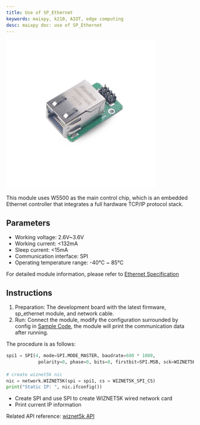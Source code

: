 ```yaml
---
title: Use of SP_Ethernet
keywords: maixpy, k210, AIOT, edge computing
desc: maixpy ​​doc: use of SP_Ethernet
---
```



<img src="../../../assets/hardware/module_spmod/sp_ethernet.png">

This module uses W5500 as the main control chip, which is an embedded Ethernet controller that integrates a full hardware TCP/IP protocol stack.

## Parameters

* Working voltage: 2.6V~3.6V
* Working current: <132mA
* Sleep current: <15mA
* Communication interface: SPI
* Operating temperature range: -40℃ ~ 85℃

For detailed module information, please refer to [Ethernet Specification](http://api.dl.sipeed.com/shareURL/MAIX/HDK/sp_mod/sp_ethernet)

## Instructions

1. Preparation: The development board with the latest firmware, sp_ethernet module, and network cable.
2. Run: Connect the module, modify the configuration surrounded by config in [Sample Code](https://github.com/sipeed/MaixPy_scripts/tree/master/modules/spmod/sp_ethernet), the module will print the communication data after running.

The procedure is as follows:

```python
spi1 = SPI(4, mode=SPI.MODE_MASTER, baudrate=600 * 1000,
            polarity=0, phase=0, bits=8, firstbit=SPI.MSB, sck=WIZNET5K_SPI_SCK, mosi=WIZNET5K_SPI_MOSI, miso = WIZNET5K_SPI_MISO)

# create wiznet5k nic
nic = network.WIZNET5K(spi = spi1, cs = WIZNET5K_SPI_CS)
print("Static IP: ", nic.ifconfig())
```

* Create SPI and use SPI to create WIZNET5K wired network card
* Print current IP information

Related API reference: [wiznet5k API](../../api_reference/machine/network.md#WIZNET5K_Module)
